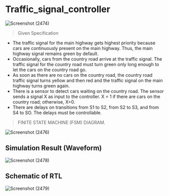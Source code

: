 # Traffic_signal_controller

![Screenshot (2474)](https://github.com/user-attachments/assets/e1430f97-b4e2-438f-91f3-696339f81b9f)

> Given Specification
- The traffic signal for the main highway gets highest priority because cars are continuously present on the main highway. Thus, the main highway signal remains green by default.
- Occasionally, cars from the country road arrive at the traffic signal. The traffic signal for the country road must turn green only long enough to let the cars on the country road go.
- As soon as there are no cars on the country road, the country road traffic signal turns yellow and then red and the traffic signal on the main highway turns green again.
- There is a sensor to detect cars waiting on the country road. The sensor sends a signal X as input to the controller. X = 1 if there are cars on the country road; otherwise, X=0.
- There are delays on transitions from S1 to S2, from S2 to S3, and from S4 to SO. The delays must be controllable.

 > FINITE STATE MACHINE (FSM) DIAGRAM.
  
![Screenshot (2476)](https://github.com/user-attachments/assets/a3a03f14-445f-4ad8-9438-f269a408c011)

## Simulation Result (Waveform)

![Screenshot (2478)](https://github.com/user-attachments/assets/3f18ca54-f59b-4e94-9d10-143c1dc2bd33)

## Schematic of RTL

![Screenshot (2479)](https://github.com/user-attachments/assets/c275ab17-17fb-4f18-a2bf-57a1d87724f8)

